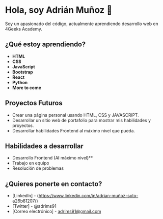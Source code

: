 # Hola, soy Adrián Muñoz 👋
Soy un apasionado del código, actualmente aprendiendo desarrollo web en 4Geeks Academy.

## ¿Qué estoy aprendiendo?
- **HTML**
- **CSS**
- **JavaScript**
- **Bootstrap**
- **React**
- **Python**
- **More to come**

## Proyectos Futuros
- Crear una página personal usando HTML, CSS y JAVASCRIPT.
- Desarrollar un sitio web de portafolio para mostrar mis habilidades y proyectos.
- Desarrollar habilidades Frontend al máximo nivel que pueda.

## Habilidades a desarrollar
- Desarrollo Frontend (Al máximo nivel)**
- Trabajo en equipo
- Resolución de problemas

## ¿Quieres ponerte en contacto?
- [LinkedIn] - (https://www.linkedin.com/in/adrian-muñoz-soto-a26b81207/)
- [Twitter] - @adrims91
- [Correo electrónico] - adrims91@gmail.com

